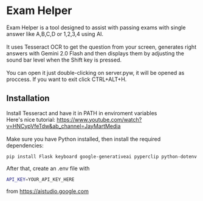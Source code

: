 # Exam Helper

Exam Helper is a tool designed to assist with passing exams with single answer like A,B,C,D or 1,2,3,4 using AI. 
<br/>
<br/>
It uses Tesseract OCR to get the question from your screen, generates right answers with Gemini 2.0 Flash and then displays them by adjusting the sound bar level when the Shift key is pressed.
<br/>
<br/>
You can open it just double-clicking on server.pyw, it will be opened as proccess. If you want to exit click CTRL+ALT+H.

## Installation

Install Tesseract and have it in PATH in enviroment variables
<br/>
Here's nice tutorial: https://www.youtube.com/watch?v=HNCypVfeTdw&ab_channel=JayMartMedia
<br/>
<br/>
Make sure you have Python installed, then install the required dependencies:

```bash
pip install Flask keyboard google-generativeai pyperclip python-dotenv pytesseract pillow mss pycaw comtypes
```
After that, create an .env file with 
```bash
API_KEY=YOUR_API_KEY_HERE
```
from https://aistudio.google.com
